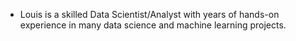 - Louis is a skilled Data Scientist/Analyst with years of hands-on experience in many data science and machine learning projects. 
